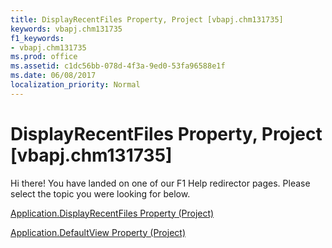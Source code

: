 ```yaml
---
title: DisplayRecentFiles Property, Project [vbapj.chm131735]
keywords: vbapj.chm131735
f1_keywords:
- vbapj.chm131735
ms.prod: office
ms.assetid: c1dc56bb-078d-4f3a-9ed0-53fa96588e1f
ms.date: 06/08/2017
localization_priority: Normal
---
```



# DisplayRecentFiles Property, Project [vbapj.chm131735]

Hi there! You have landed on one of our F1 Help redirector pages. Please select the topic you were looking for below.

[Application.DisplayRecentFiles Property (Project)](http://msdn.microsoft.com/library/99c60109-676f-41ee-3ed0-76d0b0c4ee99%28Office.15%29.aspx)

[Application.DefaultView Property (Project)](http://msdn.microsoft.com/library/19f3cc23-6267-0b1f-7db5-7783d6936533%28Office.15%29.aspx)



